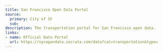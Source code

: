 ```yaml
---
title: San Francisco Open Data Portal
source:
  primary: City of SF
  sub: 
description: The transportation portal for San Francisco open data.
links:
- name: Official Data Portal
  url: https://nycopendata.socrata.com/data?cat=transportation&type=
---
```


